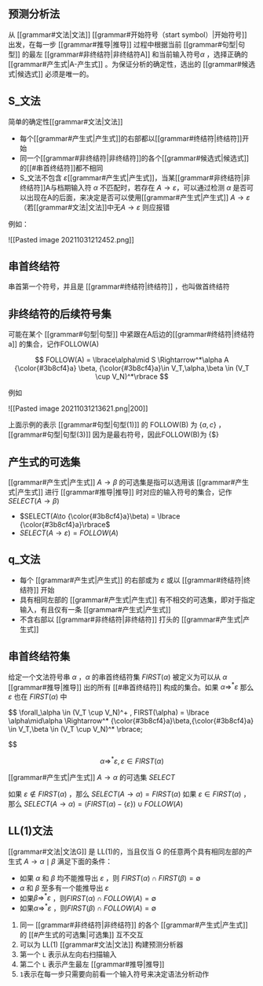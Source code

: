 ## 预测分析法

从 [[grammar#文法|文法]] [[grammar#开始符号（start symbol）|开始符号]] 出发，在每一步 [[grammar#推导|推导]] 过程中根据当前 [[grammar#句型|句型]] 的最左 [[grammar#非终结符|非终结符A]] 和当前输入符号$\alpha$ ，选择正确的 [[grammar#产生式|A-产生式]] 。为保证分析的确定性，选出的 [[grammar#候选式|候选式]] 必须是唯一的。

## S_文法
简单的确定性[[grammar#文法|文法]]
- 每个[[grammar#产生式|产生式]]的右部都以[[grammar#终结符|终结符]]开始
- 同一个[[grammar#非终结符|非终结符]]的各个[[grammar#候选式|候选式]]的[[#串首终结符]]都不相同
- S_文法不包含 $\varepsilon$[[grammar#产生式|产生式]]，当某[[grammar#非终结符|非终结符]]A与档期输入符 $\alpha$ 不匹配时，若存在 $A\to\varepsilon$，可以通过检测 $\alpha$ 是否可以出现在A的后面，来决定是否可以使用[[grammar#产生式|产生式]] $A\to\varepsilon$ （若[[grammar#文法|文法]]中无$A\to\varepsilon$ 则应报错

例如：

![[Pasted image 20211031212452.png]]


## 串首终结符

串首第一个符号，并且是 [[grammar#终结符|终结符]] ，也叫做首终结符


## 非终结符的后续符号集


可能在某个 [[grammar#句型|句型]] 中紧跟在A后边的[[grammar#终结符|终结符a]]  的集合，记作FOLLOW(A)

$$
FOLLOW(A) = \lbrace\alpha\mid S \Rightarrow^*\alpha A {\color{#3b8cf4}a} \beta, {\color{#3b8cf4}a}\in V_T,\alpha,\beta \in (V_T \cup V_N)^*\rbrace
$$

例如

![[Pasted image 20211031213621.png|200]]

上面示例的表示 [[grammar#句型|句型(1)]] 的 FOLLOW(B) 为 $\{a,c\}$ ， [[grammar#句型|句型(3)]] 因为是最右符号，因此FOLLOW(B)为 $\{\$\}$

## 产生式的可选集

[[grammar#产生式|产生式]] $A\to\beta$  的可选集是指可以选用该 [[grammar#产生式|产生式]] 进行 [[grammar#推导|推导]] 时对应的输入符号的集合，记作 $SELECT(A\to\beta)$
- $SELECT(A\to {\color{#3b8cf4}a}\beta) = \lbrace {\color{#3b8cf4}a}\rbrace$
-  $SELECT(A\to\varepsilon) = FOLLOW(A)$




## q_文法

- 每个 [[grammar#产生式|产生式]] 的右部或为 $\varepsilon$ 或以 [[grammar#终结符|终结符]] 开始
- 具有相同左部的 [[grammar#产生式|产生式]] 有不相交的可选集，即对于指定输入，有且仅有一条 [[grammar#产生式|产生式]]
- 不含右部以 [[grammar#非终结符|非终结符]] 打头的 [[grammar#产生式|产生式]] 


## 串首终结符集

给定一个文法符号串 $\alpha$ ，$\alpha$ 的串首终结符集 $FIRST(\alpha)$ 被定义为可以从 $\alpha$  [[grammar#推导|推导]] 出的所有 [[#串首终结符]] 构成的集合。如果 $\alpha \Rightarrow^* \varepsilon$  那么 $\varepsilon$ 也在 $FIRST(\alpha)$ 中

$$
\forall_\alpha \in (V_T \cup V_N)^+ , FIRST(\alpha) = \lbrace \alpha\mid\alpha \Rightarrow^* {\color{#3b8cf4}a}\beta,{\color{#3b8cf4}a} \in V_T,\beta \in (V_T \cup V_N)^* \rbrace;

$$

$$
\alpha \Rightarrow ^* \varepsilon , \varepsilon \in FIRST(\alpha)
$$

[[grammar#产生式|产生式]] $A \to \alpha$ 的可选集 $SELECT$

如果 $\varepsilon \notin FIRST(\alpha)$ ，那么 $SELECT(A\to\alpha)=FIRST(\alpha)$
如果 $\varepsilon \in FIRST(\alpha)$ ，那么 $SELECT(A\to\alpha)=(FIRST(\alpha)-\{\varepsilon\})\cup FOLLOW(A)$

## LL(1)文法

[[grammar#文法|文法G]]  是 LL(1)的，当且仅当  G 的任意两个具有相同左部的产生式 $A\to\alpha\mid\beta$ 满足下面的条件：

- 如果 $\alpha$ 和 $\beta$ 均不能推导出 $\varepsilon$ ，则 $FIRST(\alpha) \cap FIRST(\beta)= \emptyset$
-  $\alpha$ 和 $\beta$ 至多有一个能推导出 $\varepsilon$ 
-  如果$\beta \Rightarrow^*\varepsilon$ ，则$FIRST(\alpha) \cap FOLLOW(A)= \emptyset$
-  如果$\alpha \Rightarrow^*\varepsilon$ ，则$FIRST(\beta) \cap FOLLOW(A)= \emptyset$

1. 同一 [[grammar#非终结符|非终结符]] 的各个 [[grammar#产生式|产生式]] 的 [[#产生式的可选集|可选集]] 互不交互
2. 可以为 LL(1) [[grammar#文法|文法]] 构建预测分析器
3. 第一个 `L` 表示从左向右扫描输入
3. 第二个 `L` 表示产生最左 [[grammar#推导|推导]]
4. `1`表示在每一步只需要向前看一个输入符号来决定语法分析动作